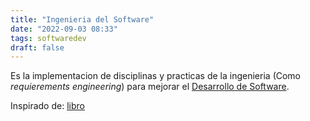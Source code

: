 ```yaml
---
title: "Ingenieria del Software"
date: "2022-09-03 08:33"
tags: softwaredev
draft: false
---
```

Es la implementacion de disciplinas y practicas de la ingenieria (Como *requierements engineering*) para mejorar el [Desarrollo de Software](Desarrollo%20de%20Software.md).

Inspirado de: [libro](content/The%20essentials%20of%20modern%20software%20engineering%20Free%20the%20practices%20from%20the%20method%20prisons!/libro.md)